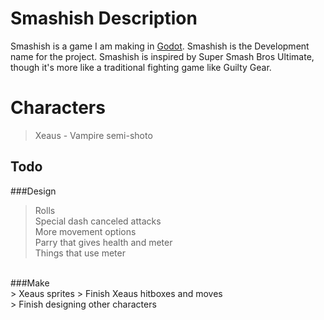 # Smashish Description

Smashish is a game I am making in [Godot](https://godotengine.org/). Smashish is the Development name for the project.
Smashish is inspired by Super Smash Bros Ultimate, though it's more like a traditional fighting game like Guilty Gear.

# Characters
> Xeaus - Vampire semi-shoto

## Todo <br>

###Design <br>
> Rolls <br>
> Special dash canceled attacks <br>
> More movement options <br>
> Parry that gives health and meter <br>
> Things that use meter <br>
<br>
###Make <br>
> Xeaus sprites
> Finish Xeaus hitboxes and moves <br>
> Finish designing other characters <br>
